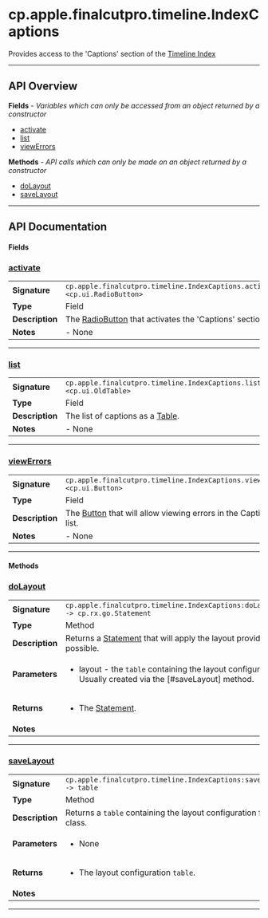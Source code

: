 # cp.apple.finalcutpro.timeline.IndexCaptions

Provides access to the 'Captions' section of the [Timeline Index](cp.apple.finalcutpro.timeline.Index.md)

---

## API Overview
**Fields** - _Variables which can only be accessed from an object returned by a constructor_
 * [activate](#activate)
 * [list](#list)
 * [viewErrors](#viewerrors)

**Methods** - _API calls which can only be made on an object returned by a constructor_
 * [doLayout](#dolayout)
 * [saveLayout](#savelayout)


---

## API Documentation

#### Fields


### [activate](#activate)

|                                             |                                                                                     |
| --------------------------------------------|-------------------------------------------------------------------------------------|
| **Signature**                               | `cp.apple.finalcutpro.timeline.IndexCaptions.activate <cp.ui.RadioButton>`                                                                    |
| **Type**                                    | Field                                                                     |
| **Description**                             | The [RadioButton](cp.ui.RadioButton.md) that activates the 'Captions' section.                                                                     |
| **Notes**                                   | - None |

---


### [list](#list)

|                                             |                                                                                     |
| --------------------------------------------|-------------------------------------------------------------------------------------|
| **Signature**                               | `cp.apple.finalcutpro.timeline.IndexCaptions.list <cp.ui.OldTable>`                                                                    |
| **Type**                                    | Field                                                                     |
| **Description**                             | The list of captions as a [Table](cp.ui.OldTable.md).                                                                     |
| **Notes**                                   | - None |

---


### [viewErrors](#viewerrors)

|                                             |                                                                                     |
| --------------------------------------------|-------------------------------------------------------------------------------------|
| **Signature**                               | `cp.apple.finalcutpro.timeline.IndexCaptions.viewErrors <cp.ui.Button>`                                                                    |
| **Type**                                    | Field                                                                     |
| **Description**                             | The [Button](cp.ui.Button.md) that will allow viewing errors in the Captions list.                                                                     |
| **Notes**                                   | - None |

---

#### Methods


### [doLayout](#dolayout)

|                                             |                                                                                     |
| --------------------------------------------|-------------------------------------------------------------------------------------|
| **Signature**                               | `cp.apple.finalcutpro.timeline.IndexCaptions:doLayout(layout) -> cp.rx.go.Statement`                                                                    |
| **Type**                                    | Method                                                                     |
| **Description**                             | Returns a [Statement](cp.rx.go.Statement.md) that will apply the layout provided, if possible.                                                                     |
| **Parameters**                              | <ul><li>layout - the `table` containing the layout configuration. Usually created via the [#saveLayout] method.</li></ul> |
| **Returns**                                 | <ul><li>The [Statement](cp.rx.go.Statement.md).</li></ul>          |
| **Notes**                                   | <ul></ul> |

---


### [saveLayout](#savelayout)

|                                             |                                                                                     |
| --------------------------------------------|-------------------------------------------------------------------------------------|
| **Signature**                               | `cp.apple.finalcutpro.timeline.IndexCaptions:saveLayout() -> table`                                                                    |
| **Type**                                    | Method                                                                     |
| **Description**                             | Returns a `table` containing the layout configuration for this class.                                                                     |
| **Parameters**                              | <ul><li>None</li></ul> |
| **Returns**                                 | <ul><li>The layout configuration `table`.</li></ul>          |
| **Notes**                                   | <ul></ul> |

---

